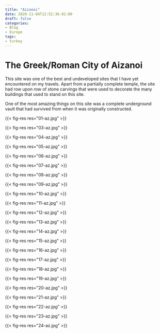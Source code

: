 ```yaml
---
title: "Aizanoi"
date: 2020-11-04T12:52:36-01:00
draft: false
categories:
- Blog
- Europe
tags:
- turkey
---
```


# The Greek/Roman City of Aizanoi

This site was one of the best and undeveloped sites that I have yet encountered on my travels. Apart from a partially complete temple, the site had row upon row of stone carvings that were used to decorate the many buildings that used to stand on this site.

One of the most amazing things on this site was a complete underground vault that had survived from when it was originally constructed.

{{< fig-res res="01-az.jpg" >}}

<!--more-->

{{< fig-res res="03-az.jpg" >}}

{{< fig-res res="04-az.jpg" >}}

{{< fig-res res="05-az.jpg" >}}

{{< fig-res res="06-az.jpg" >}}

{{< fig-res res="07-az.jpg" >}}

{{< fig-res res="08-az.jpg" >}}

{{< fig-res res="09-az.jpg" >}}

{{< fig-res res="10-az.jpg" >}}

{{< fig-res res="11-az.jpg" >}}

{{< fig-res res="12-az.jpg" >}}

{{< fig-res res="13-az.jpg" >}}

{{< fig-res res="14-az.jpg" >}}

{{< fig-res res="15-az.jpg" >}}

{{< fig-res res="16-az.jpg" >}}

{{< fig-res res="17-az.jpg" >}}

{{< fig-res res="18-az.jpg" >}}

{{< fig-res res="19-az.jpg" >}}

{{< fig-res res="20-az.jpg" >}}

{{< fig-res res="21-az.jpg" >}}

{{< fig-res res="22-az.jpg" >}}

{{< fig-res res="23-az.jpg" >}}

{{< fig-res res="24-az.jpg" >}}
